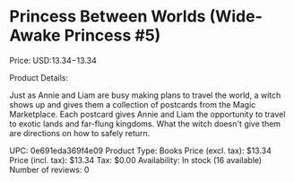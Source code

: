 # Princess Between Worlds (Wide-Awake Princess #5)

Price: USD:$13.34-$13.34

Product Details:

Just as Annie and Liam are busy making plans to travel the world, a witch shows up and gives them a collection of postcards from the Magic Marketplace. Each postcard gives Annie and Liam the opportunity to travel to exotic lands and far-flung kingdoms. What the witch doesn't give them are directions on how to safely return.

UPC: 0e691eda369f4e09
Product Type: Books
Price (excl. tax): $13.34
Price (incl. tax): $13.34
Tax: $0.00
Availability: In stock (16 available)
Number of reviews: 0
